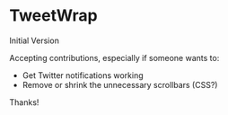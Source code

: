 # TweetWrap
Initial Version

Accepting contributions, especially if someone wants to:

* Get Twitter notifications working
* Remove or shrink the unnecessary scrollbars (CSS?)

Thanks!
